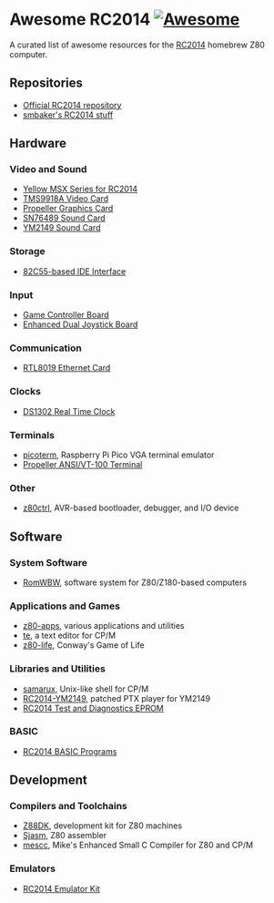# Awesome RC2014 [![Awesome](https://cdn.rawgit.com/sindresorhus/awesome/d7305f38d29fed78fa85652e3a63e154dd8e8829/media/badge.svg)](https://github.com/sindresorhus/awesome)

A curated list of awesome resources for the [RC2014](https://rc2014.co.uk/) homebrew Z80 computer.

## Repositories
- [Official RC2014 repository](https://github.com/RC2014Z80/RC2014)
- [smbaker's RC2014 stuff](https://github.com/sbelectronics/rc2014)

## Hardware

### Video and Sound
- [Yellow MSX Series for RC2014](https://github.com/vipoo/yellow-msx-series-for-rc2014)
- [TMS9918A Video Card](https://github.com/jblang/TMS9918A)
- [Propeller Graphics Card](https://github.com/maccasoft/propeller-graphics-card)
- [SN76489 Sound Card](https://github.com/jblang/SN76489)
- [YM2149 Sound Card](https://github.com/electrified/rc2014-ym2149)

### Storage
- [82C55-based IDE Interface](https://github.com/electrified/rc2014-82c55-ide)

### Input
- [Game Controller Board](https://github.com/jblang/GameController)
- [Enhanced Dual Joystick Board](https://github.com/maccasoft/enhanced-dual-joystick)

### Communication
- [RTL8019 Ethernet Card](https://github.com/Manawyrm/RC2014-Ethernet)

### Clocks
- [DS1302 Real Time Clock](https://github.com/electrified/rc2014-ds1302-rtc)

### Terminals
- [picoterm](https://github.com/RC2014Z80/picoterm), Raspberry Pi Pico VGA terminal emulator
- [Propeller ANSI/VT-100 Terminal](https://github.com/maccasoft/propeller-vt100-terminal)

### Other
- [z80ctrl](https://github.com/jblang/z80ctrl), AVR-based bootloader, debugger, and I/O device

## Software

### System Software
- [RomWBW](https://github.com/wwarthen/RomWBW), software system for Z80/Z180-based computers

### Applications and Games
- [z80-apps](https://github.com/maccasoft/z80-apps), various applications and utilities
- [te](https://github.com/MiguelVis/te), a text editor for CP/M
- [z80-life](https://github.com/ncot-tech/z80-life), Conway's Game of Life

### Libraries and Utilities
- [samarux](https://github.com/MiguelVis/samarux), Unix-like shell for CP/M
- [RC2014-YM2149](https://github.com/MMaciocia/RC2014-YM2149), patched PTX player for YM2149
- [RC2014 Test and Diagnostics EPROM](https://github.com/anachrocomputer/RC2014tester)

### BASIC
- [RC2014 BASIC Programs](https://github.com/RC2014Z80/RC2014-BASIC-Programs)

## Development

### Compilers and Toolchains
- [Z88DK](https://github.com/z88dk/z88dk), development kit for Z80 machines
- [Sjasm](https://github.com/Konamiman/Sjasm), Z80 assembler
- [mescc](https://github.com/MiguelVis/mescc), Mike's Enhanced Small C Compiler for Z80 and CP/M

### Emulators
- [RC2014 Emulator Kit](https://github.com/EtchedPixels/RC2014)
